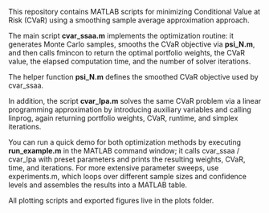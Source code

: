 This repository contains MATLAB scripts for minimizing Conditional Value at Risk (CVaR) using a smoothing sample average approximation approach. 

The main script **cvar_ssaa.m** implements the optimization routine: it generates Monte Carlo samples, smooths the CVaR objective via **psi_N.m**, and then calls fmincon to return the optimal portfolio weights, the CVaR value, the elapsed computation time, and the number of solver iterations. 

The helper function **psi_N.m** defines the smoothed CVaR objective used by cvar_ssaa. 

In addition, the script **cvar_lpa.m** solves the same CVaR problem via a linear programming approximation by introducing auxiliary variables and calling linprog, again returning portfolio weights, CVaR, runtime, and simplex iterations.

You can run a quick demo for both optimization methods by executing **run_example.m** in the MATLAB command window; it calls cvar_ssaa / cvar_lpa with preset parameters and prints the resulting weights, CVaR, time, and iterations. For more extensive parameter sweeps, use experiments.m, which loops over different sample sizes and confidence levels and assembles the results into a MATLAB table.

All plotting scripts and exported figures live in the plots folder. 
